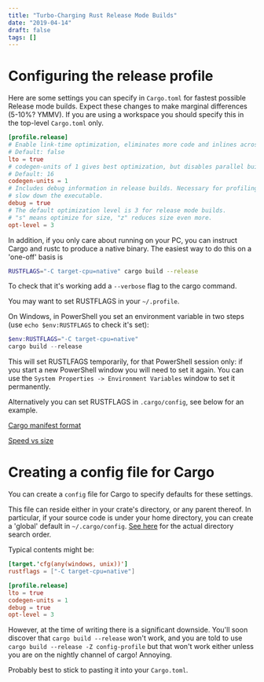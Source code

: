 ```yaml
---
title: "Turbo-Charging Rust Release Mode Builds"
date: "2019-04-14"
draft: false
tags: []
---
```


# Configuring the release profile

Here are some settings you can specify in `Cargo.toml` for fastest possible Release mode builds.
Expect these changes to make marginal differences (5-10%? YMMV).
If you are using a workspace you should specify this in the top-level `Cargo.toml` only.

```toml
[profile.release]
# Enable link-time optimization, eliminates more code and inlines across crate boundaries.
# Default: false
lto = true
# codegen-units of 1 gives best optimization, but disables parallel building.
# Default: 16
codegen-units = 1
# Includes debug information in release builds. Necessary for profiling. Does not
# slow down the executable.
debug = true
# The default optimization level is 3 for release mode builds.
# "s" means optimize for size, "z" reduces size even more.
opt-level = 3
```

In addition, if you only care about running on your PC, you can instruct Cargo and rustc to
produce a native binary. The easiest way to do this on a 'one-off' basis is

```bash
RUSTFLAGS="-C target-cpu=native" cargo build --release
```

To check that it's working add a `--verbose` flag to the cargo command.

You may want to set RUSTFLAGS in your `~/.profile`.

On Windows, in PowerShell you set an environment variable in two steps (use
`echo $env:RUSTFLAGS` to check it's set):

```powershell
$env:RUSTFLAGS="-C target-cpu=native"
cargo build --release
```

This will set RUSTLFAGS temporarily, for that PowerShell session only: if you start
a new PowerShell window you will need to set it again. You can use the
`System Properties -> Environment Variables` window to set it permanently.

Alternatively you can set RUSTFLAGS in `.cargo/config`, see below for an example.

[Cargo manifest format](https://doc.rust-lang.org/cargo/reference/manifest.html)

[Speed vs size](https://rust-embedded.github.io/book/unsorted/speed-vs-size.html)

# Creating a config file for Cargo

You can create a `config` file for Cargo to specify defaults for these settings.

This file can reside either in your crate's directory, or any parent thereof. In
particular, if your source code is under your home directory, you can create
a 'global' default in `~/.cargo/config`. [See here](https://doc.rust-lang.org/cargo/reference/config.html)
for the actual directory search order.

Typical contents might be:

```toml
[target.'cfg(any(windows, unix))']
rustflags = ["-C target-cpu=native"]

[profile.release]
lto = true
codegen-units = 1
debug = true
opt-level = 3
```

However, at the time of writing there is a significant downside. You'll soon
discover that `cargo build --release` won't work, and you are told to use
`cargo build --release -Z config-profile` but that won't work either unless you
are on the nightly channel of cargo! Annoying.

Probably best to stick to pasting it into your `Cargo.toml`.
